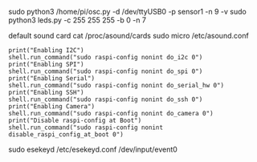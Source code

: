 sudo python3 /home/pi/osc.py -d /dev/ttyUSB0 -p sensor1 -n 9 -v
sudo python3 leds.py -c 255 255 255 -b 0 -n 7

default sound card
cat /proc/asound/cards
sudo micro /etc/asound.conf

    print("Enabling I2C")
    shell.run_command("sudo raspi-config nonint do_i2c 0")
    print("Enabling SPI")
    shell.run_command("sudo raspi-config nonint do_spi 0")
    print("Enabling Serial")
    shell.run_command("sudo raspi-config nonint do_serial_hw 0")
    print("Enabling SSH")
    shell.run_command("sudo raspi-config nonint do_ssh 0")
    print("Enabling Camera")
    shell.run_command("sudo raspi-config nonint do_camera 0")
    print("Disable raspi-config at Boot")
    shell.run_command("sudo raspi-config nonint disable_raspi_config_at_boot 0")

sudo esekeyd /etc/esekeyd.conf /dev/input/event0